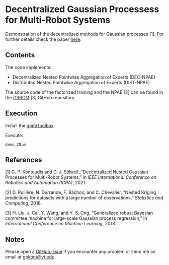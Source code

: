 # Decentralized Gaussian Processess for Multi-Robot Systems

Demonstration of the decentralized methods for Gaussian processes [1]. For further details check the paper [here](http://www.georgekontoudis.com/).

## Contents

The code implements:
* Decentralized Nested Pointwise Aggregation of Experts (DEC-NPAE)
* Distributed Nested Pointwise Aggregation of Experts (DIST-NPAE)

The source code of the factorized training and the NPAE [2] can be found in the [GRBCM](https://github.com/LiuHaiTao01/GRBCM) [3] GitHub repository.

## Execution

Install the [gpml toolbox](http://www.gaussianprocess.org/gpml/code/matlab/doc/).

Execute:
```
demo_2D.m
```

## References

[1] G. P. Kontoudis and D. J. Stilwell, “Decentralized Nested Gaussian Processes for Multi-Robot Systems,” in *IEEE International Conference on Robotics and Automation (ICRA)*, 2021.

[2] D. Rullière, N. Durrande, F. Bachoc, and C. Chevalier, “Nested Kriging predictions for datasets with a large number of observations,” *Statistics and Computing*, 2018.

[3] H. Liu, J. Cai, Y. Wang, and Y. S. Ong, “Generalized robust Bayesian committee machine for large-scale Gaussian process regression,” in *International Conference on Machine Learning*, 2018.

## Notes

Please open a [GitHub issue](https://github.com/gkontoudis/decentralized-GP/issues) if you encounter any problem or send me an email at gpkont@vt.edu.
